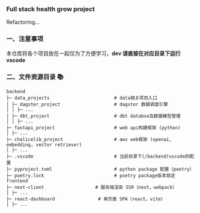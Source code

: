 ### Full stack health grow project

Refactoring...

### 一、注意事项

本仓库将各个项目放在一起仅为了方便学习，**dev 请直接在对应目录下运行 vscode**

### 二、文件资源目录 📚

```text
backend
├─ data_projects                        # data相关项目入口
│ ├─ dagster_project                    # dagster 数据调度引擎
│ │ ├─ ...
│ ├─ dbt_project                        # dbt databse及数据模型管理
│ │ ├─ ...
├─ fastapi_project                      # web api构建框架 (python)
│ ├─ ...
├─ chalicelib_project                   # aws web框架 (openai, embedding, vector retriever)
│ ├─ ...
├─ .vscode                              # 当前目录下(/backend)vscode的配置
├─ pyproject.toml                       # python package 配置（poetry）
├─ poetry.lock                          # poetry package版本锁定
frontend
├─ next-client                   # 服务端渲染 SSR（next，webpack）
│ ├─ ...
├─ react-dashboard                # 单页面 SPA（react，vite）
│ ├─ ...
```
